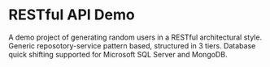 # RESTful API Demo
A demo project of generating random users in a RESTful architectural style. Generic reposotory-service pattern based, 
structured in 3 tiers. Database quick shifting supported for Microsoft SQL Server and MongoDB.   
